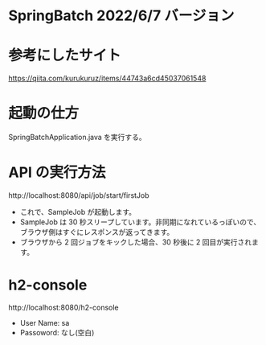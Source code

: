 # SpringBatch 2022/6/7 バージョン

# 参考にしたサイト

https://qiita.com/kurukuruz/items/44743a6cd45037061548

# 起動の仕方

SpringBatchApplication.java を実行する。

# API の実行方法

http://localhost:8080/api/job/start/firstJob

- これで、SampleJob が起動します。
- SampleJob は 30 秒スリープしています。非同期になれているっぽいので、ブラウザ側はすぐにレスポンスが返ってきます。
- ブラウザから 2 回ジョブをキックした場合、30 秒後に 2 回目が実行されます。

# h2-console

http://localhost:8080/h2-console

- User Name: sa
- Passoword: なし(空白)
